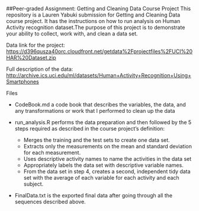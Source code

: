 ##Peer-graded Assignment: Getting and Cleaning Data Course Project
This repository is a Lauren Yabuki submission for Getting and Cleaning Data course project. It has the instructions on how to run analysis on Human Activity recognition dataset.The purpose of this project is to demonstrate your ability to collect, work with, and clean a data set. 

Data link for the project:
https://d396qusza40orc.cloudfront.net/getdata%2Fprojectfiles%2FUCI%20HAR%20Dataset.zip

Full description of the data:
http://archive.ics.uci.edu/ml/datasets/Human+Activity+Recognition+Using+Smartphones

Files
- CodeBook.md a code book that describes the variables, the data, and any transformations or work that I performed to clean up the data

- run_analysis.R performs the data preparation and then followed by the 5 steps required as described in the course project’s definition:
    - Merges the training and the test sets to create one data set.
    - Extracts only the measurements on the mean and standard deviation for each measurement.
    - Uses descriptive activity names to name the activities in the data set
    - Appropriately labels the data set with descriptive variable names.
    - From the data set in step 4, creates a second, independent tidy data set with the average of each variable for each activity and each subject.
- FinalData.txt is the exported final data after going through all the sequences described above.

